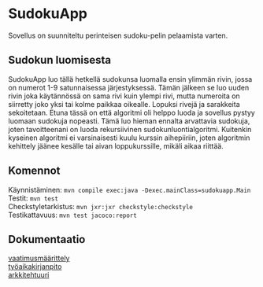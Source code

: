 # SudokuApp

Sovellus on suunniteltu perinteisen sudoku-pelin pelaamista varten.

## Sudokun luomisesta

SudokuApp luo tällä hetkellä sudokunsa luomalla ensin ylimmän rivin, jossa on numerot 1-9 satunnaisessa järjestyksessä. Tämän jälkeen se luo uuden rivin joka käytännössä on sama rivi kuin ylempi rivi, mutta numeroita on siirretty joko yksi tai kolme paikkaa oikealle. Lopuksi rivejä ja sarakkeita sekoitetaan. Etuna tässä on että algoritmi oli helppo luoda ja sovellus pystyy luomaan sudokuja nopeasti. Tämä luo hieman ennalta arvattavia sudokuja, joten tavoitteenani on luoda rekursiivinen sudokunluontialgoritmi. Kuitenkin kyseinen algoritmi ei varsinaisesti kuulu kurssin aihepiiriin, joten algoritmin kehittely jäänee kesälle tai aivan loppukurssille, mikäli aikaa riittää.

## Komennot

Käynnistäminen: `mvn compile exec:java -Dexec.mainClass=sudokuapp.Main`  
Testit: `mvn test`  
Checkstyletarkistus: `mvn jxr:jxr checkstyle:checkstyle`  
Testikattavuus: `mvn test jacoco:report`  

## Dokumentaatio

[vaatimusmäärittely](https://github.com/osekeranen/ot-harjoitustyo/blob/master/dokumentointi/vaatimusmaarittely.md)  
[työaikakirjanpito](https://github.com/osekeranen/ot-harjoitustyo/blob/master/dokumentointi/tyoaikakirjanpito.md)  
[arkkitehtuuri](https://github.com/osekeranen/ot-harjoitustyo/blob/master/dokumentointi/arkkitehtuuri.md)
